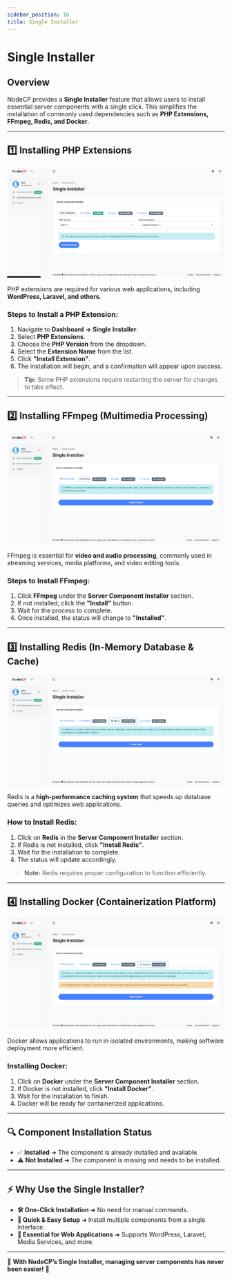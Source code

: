 ```yaml
---
sidebar_position: 16
title: Single Installer
---
```


# Single Installer

## Overview

NodeCP provides a **Single Installer** feature that allows users to install essential server components with a single click. This simplifies the installation of commonly used dependencies such as **PHP Extensions, FFmpeg, Redis, and Docker**.

---

## 1️⃣ **Installing PHP Extensions**

![PHP Extension Installation](../../static/img/screens/singleinstall.png)

PHP extensions are required for various web applications, including **WordPress, Laravel, and others**.

### **Steps to Install a PHP Extension:**
1. Navigate to **Dashboard → Single Installer**.
2. Select **PHP Extensions**.
3. Choose the **PHP Version** from the dropdown.
4. Select the **Extension Name** from the list.
5. Click **"Install Extension"**.
6. The installation will begin, and a confirmation will appear upon success.

> **Tip:** Some PHP extensions require restarting the server for changes to take effect.

---

## 2️⃣ **Installing FFmpeg (Multimedia Processing)**

![FFmpeg Installed](../../static/img/screens/singleinstall_ffmpeg.png)

FFmpeg is essential for **video and audio processing**, commonly used in streaming services, media platforms, and video editing tools.

### **Steps to Install FFmpeg:**
1. Click **FFmpeg** under the **Server Component Installer** section.
2. If not installed, click the **"Install"** button.
3. Wait for the process to complete.
4. Once installed, the status will change to **"Installed"**.

---

## 3️⃣ **Installing Redis (In-Memory Database & Cache)**

![Redis Not Installed](../../static/img/screens/singleinstall_redis.png)

Redis is a **high-performance caching system** that speeds up database queries and optimizes web applications.

### **How to Install Redis:**
1. Click on **Redis** in the **Server Component Installer** section.
2. If Redis is not installed, click **"Install Redis"**.
3. Wait for the installation to complete.
4. The status will update accordingly.

> **Note:** Redis requires proper configuration to function efficiently.

---

## 4️⃣ **Installing Docker (Containerization Platform)**

![Docker Not Installed](../../static/img/screens/singleinstall_docker.png)

Docker allows applications to run in isolated environments, making software deployment more efficient.

### **Installing Docker:**
1. Click on **Docker** under the **Server Component Installer** section.
2. If Docker is not installed, click **"Install Docker"**.
3. Wait for the installation to finish.
4. Docker will be ready for containerized applications.

---

## 🔍 **Component Installation Status**
- ✅ **Installed** ➜ The component is already installed and available.
- ⚠️ **Not Installed** ➜ The component is missing and needs to be installed.

---

## ⚡ **Why Use the Single Installer?**
- **🛠️ One-Click Installation** ➜ No need for manual commands.
- **🚀 Quick & Easy Setup** ➜ Install multiple components from a single interface.
- **💾 Essential for Web Applications** ➜ Supports WordPress, Laravel, Media Services, and more.

---

🎯 **With NodeCP’s Single Installer, managing server components has never been easier!** 🚀
